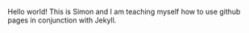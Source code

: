 Hello world! This is Simon and I am teaching myself how to use github pages in conjunction with Jekyll.
